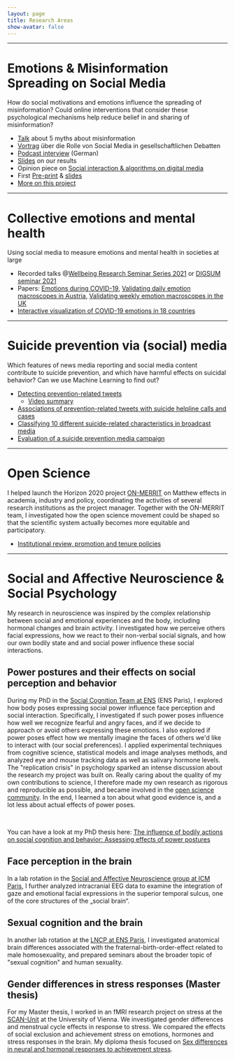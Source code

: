 ```yaml
---
layout: page
title: Research Areas
show-avatar: false
---
```


___


# Emotions & Misinformation Spreading on Social Media

How do social motivations and emotions influence the spreading of misinformation? Could online interventions that consider these psychological mechanisms help reduce belief in and sharing of misinformation?

- [Talk](https://hannahmetzler.eu/misinfomyths/#/five-myths-about-misinformation) about 5 myths about misinformation
- [Vortrag](https://hannahmetzler.eu/klimaaktiv/#/soziale-medien-sind-kein-klimakiller) über die Rolle von Social Media in gesellschaftlichen Debatten
- [Podcast interview](https://www.derstandard.at/story/3000000218043/wahrheit-gegen-luege-die-psychologie-hinter-fake-news) (German)
- [Slides](https://hannahmetzler.eu/emomis_update_2024) on our results 
- Opinion piece on [Social interaction & algorithms on digital media](https://doi.org/10.1177/17456916231185057)
- First [Pre-print](https://osf.io/udqms) & [slides](http://hannahmetzler.eu/measuring_emo_misinfo)
- [More on this project](/emomis.md)

___


# Collective emotions and mental health

Using social media to measure emotions and mental health in societies at large

- Recorded talks @[Wellbeing Research Seminar Series 2021](https://www.youtube.com/watch?v=d953J1vcH4s) or [DIGSUM seminar 2021](https://www.youtube.com/watch?v=CLC4ga-H1r0)
- Papers: [Emotions during COVID-19](https://osf.io/736kc/), [Validating daily emotion macroscopes in Austria](https://www.nature.com/articles/s41598-022-14579-y), [Validating weekly emotion macroscopes in the UK](http://arxiv.org/abs/2107.13236)
- [Interactive visualization of COVID-19 emotions in 18 countries](http://hannahmetzler.eu/COVID19-Emotions.html)

___


# Suicide prevention via (social) media

Which features of news media reporting and social media content contribute to suicide prevention, and which have harmful effects on suicidal behavior? Can we use Machine Learning to find out?

- [Detecting prevention-related tweets](https://www.jmir.org/2022/8/e34705/)
    * [Video summary](https://www.youtube.com/watch?v=UykKQYPM1Kw)
- [Associations of prevention-related tweets with suicide helpline calls and cases](https://doi.org/10.1177/00048674221126649)
- [Classifying 10 different suicide-related characteristics in broadcast media](https://doi.org/10.1371/journal.pone.0300917)
- [Evaluation of a suicide prevention media campaign](https://doi.org/10.1027/0227-5910/a000955)


___


# Open Science

I helped launch the Horizon 2020 project [ON-MERRIT](https://on-merrit.eu/) on Matthew effects in academia, industry and policy, coordinating the activities of several research institutions as the project manager. Together with the ON-MERRIT team, I investigated how the open science movement could be shaped so that the scientific system actually becomes more equitable and participatory. 

- [Institutional review, promotion and tenure policies](https://doi.org/10.1162/qss_a_00224)

___

# Social and Affective Neuroscience & Social Psychology

My research in neuroscience was inspired by the complex relationship between social and emotional experiences and the body, including hormonal changes and brain activity. I investigated how we perceive others facial expressions, how we react to their non-verbal social signals, and how our own bodily state and and social power influence these social interactions.

## Power postures and their effects on social perception and behavior

During my PhD in the [Social Cognition Team at ENS](https://lnc2.dec.ens.fr/en/research/teams/social-cognition-brain-society) (ENS Paris), I explored how body poses expressing social power influence face perception and social interaction. Specifically, I investigated if such power poses influence how well we recognize fearful and angry faces, and if we decide to approach or avoid others expressing these emotions. I also explored if power poses effect how we mentally imagine the faces of others we'd like to interact with (our social preferences). 
I applied experimental techniques from cognitive science, statistical models and image analyses methods, and analyzed eye and mouse tracking data as well as salivary hormone levels. 
The "replication crisis" in psychology sparked an intense discussion about the research my project was built on. 
Really caring about the quality of my own contributions to science, I therefore made my own research as rigorous and reproducible as possible, and became involved in the [open science community](http://improvingpsych.org/). In the end, I learned a ton about what good evidence is, and a lot less about actual effects of power poses.

<br>

You can have a look at my PhD thesis here: [The influence of bodily actions on social cognition and behavior: Assessing effects of power postures](https://tel.archives-ouvertes.fr/tel-02372963)

## Face perception in the brain

In a lab rotation in the [Social and Affective Neuroscience group at ICM Paris](https://socialaffectiveneuro.wixsite.com/thesanteam/nathalie-george), I further analyzed intracranial EEG data to examine the integration of gaze and emotional facial expressions in the superior temporal sulcus, one of the core structures of the „social brain“. 

## Sexual cognition and the brain

In another lab rotation at the [LNCP at ENS Paris](https://lscp.dec.ens.fr/en), I investigated anatomical brain differences associated with the fraternal-birth-order-effect related to male homosexuality, and prepared seminars about the broader topic of "sexual cognition" and human sexuality. 
 
## Gender differences in stress responses (Master thesis)

For my Master thesis, I worked in an fMRI research project on stress at the [SCAN-Unit][SCAN] at the University of Vienna. We investigated gender differences and menstrual cycle effects in response to stress. 
We compared the effects of social exclusion and achievement stress on emotions, hormones and stress responses in the brain.
My diploma thesis focused on [Sex differences in neural and hormonal responses to achievement stress](http://othes.univie.ac.at/27600/). 

[ENPprogram]: http://www.paris-neuroscience.fr/en/graduate-program
[SCAN]: https://scan-psy.univie.ac.at/

